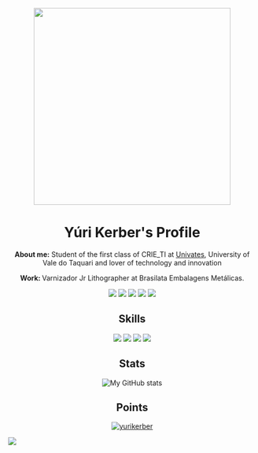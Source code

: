 <p align="center"><img src="https://raw.githubusercontent.com/MicaelliMedeiros/micaellimedeiros/master/image/computer-illustration.png" min-width="400px" max-width="400px" width="400px" align="center"></p>

<h1 align="center">Yúri Kerber's Profile</h1>

<p align="center"><b>About me:</b> Student of the first class of CRIE_TI at
<a href="https://www.univates.br/">Univates</a>, University of Vale do Taquari and lover of technology and innovation</p>

<p align="center"><b>Work: </b>Varnizador Jr Lithographer at Brasilata Embalagens Metálicas.</p>


<p align="center">
  <a href="mailto:yuri.fernandes@universo.univates.br" alt="Gmail">
  <img src="https://img.shields.io/badge/Gmail-1C1C1C?style=for-the-badge&logo=Gmail&logoColor=00FFFF" /></a>

  <a href="https://www.linkedin.com/in/yurikerber/" alt="Linkedin">
  <img src="https://img.shields.io/badge/LinkedIn-1C1C1C?style=for-the-badge&logo=linkedin&logoColor=00FFFF" /></a>

  <a href="https://api.whatsapp.com/send?phone=5551995285287" alt="WhatsApp">
  <img src="https://img.shields.io/badge/WhatsApp-1C1C1C?style=for-the-badge&logo=WhatsApp&logoColor=00FFFF"/></a>

  <a href="https://www.facebook.com/yurikerberfernandes/" alt="Facebook">
  <img src="https://img.shields.io/badge/Facebook-1C1C1C?style=for-the-badge&logo=Facebook&logoColor=00FFFF"/></a>

  <a href="https://www.instagram.com/yurikerber/" alt="Instagram">
  <img src="https://img.shields.io/badge/Instagram-1C1C1C?style=for-the-badge&logo=instagram&logoColor=00FFFF"/></a>
</p>  
<!-- skills -->
<h2 align='center'>Skills</h2>
<p align="center">
<img src="https://img.shields.io/badge/HTML5-000000?style=for-the-badge&logo=html5&logoColor=ff0000"/>
<img src="https://img.shields.io/badge/CSS3-000000?style=for-the-badge&logo=css3&logoColor=white"/>
<img src="https://img.shields.io/badge/Sass-000000?style=for-the-badge&logo=sass&logoColor=white"/>
<img src="https://img.shields.io/badge/Java-000000?style=for-the-badge&logo=java&logoColor=white"/>                                                                                               
</p>
<h2 align='center'>Stats</h2>
<p align="center">
    <img align="center"
        src="https://github-readme-stats.vercel.app/api?username=yurikerber&count_private=true&show_icons=true&theme=onedark"
        alt="My GitHub stats" />
</p>

<h2 align='center'>Points</h2>
<p align="center"> <a href="https://github.com/ryo-ma/github-profile-trophy"><img
            src="https://github-profile-trophy.vercel.app/?username=yurikerber&column=3&theme=onedark"
            alt="yurikerber" /></a> </p>

![](https://komarev.com/ghpvc/?username=yurikerber&label=Profile+Views&style=for-the-badge&color=1C1C1C)
